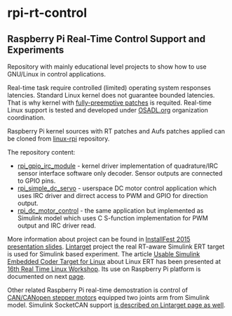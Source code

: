 rpi-rt-control
==============
Raspberry Pi Real-Time Control Support and Experiments
------------------------------------------------------

Repository with mainly educational level projects
to show how to use GNU/Linux in control applications.

Real-time task require controlled (limited) operating system
responses latencies. Standard Linux kernel does not guarantee
bounded latencies. That is why kernel with
[fully-preemptive patches](https://rt.wiki.kernel.org/index.php/Main_Page)
is requited. Real-time Linux support is tested and developed under
[OSADL.org](https://www.osadl.org/) organization coordination.

Raspberry Pi kernel sources with RT patches and Aufs patches applied
can be cloned from [linux-rpi](https://github.com/ppisa/linux-rpi)
repository.

The repository content:

 * [rpi_gpio_irc_module](kernel/modules/rpi_gpio_irc_module.c) -
   kernel driver implementation of quadrature/IRC sensor
   interface software only decoder. Sensor outputs are connected
   to GPIO pins.
 * [rpi_simple_dc_servo](appl/rpi_simple_dc_servo) -
   userspace DC motor control application which uses IRC driver
   and dirrect access to PWM and GPIO for direction output.
 * [rpi_dc_motor_control](simulink/rpi_dc_motor_control.slx) -
   the same application but implemented as Simulink model which
   uses C S-function implementation for PWM output and IRC
   driver read.

More information about project can be found in [InstallFest 2015 presentation slides](http://cmp.felk.cvut.cz/~pisa/installfest/rpi_overlay_and_rt.pdf).
[Lintarget](http://lintarget.sourceforge.net/) project the real RT-aware
Simulink ERT target is used for Simulink based experiment.
The article [Usable Simulink Embedded Coder Target for Linux](http://rtime.felk.cvut.cz/publications/public/ert_linux.pdf)
about Linux ERT has been presented at [16th Real Time Linux Workshop](https://www.osadl.org/Dusseldorf-2014.rtlws16-dusseldorf-2014.0.html).
Its use on Raspberry Pi platform is documented on next
[page](http://lintarget.sourceforge.net/rpi-motor-control/index.html).

Other related Raspberry Pi real-time demostration is control of
[CAN/CANopen stepper motors](http://pikron.com/pages/products/motion_control/sm_can.html)
equipped two joints arm from Simulink model. Simulink SocketCAN support
[is described on Lintarget page as well](http://lintarget.sourceforge.net/can_bus/index.html).
